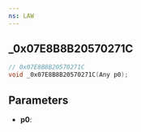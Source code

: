 ```yaml
---
ns: LAW
---
```

## _0x07E8B8B20570271C

```c
// 0x07E8B8B20570271C
void _0x07E8B8B20570271C(Any p0);
```

## Parameters
* **p0**:
